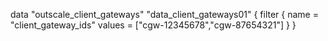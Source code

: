 data "outscale_client_gateways" "data_client_gateways01" {
filter {
       name   = "client_gateway_ids"
       values = ["cgw-12345678","cgw-87654321"]
    }
}